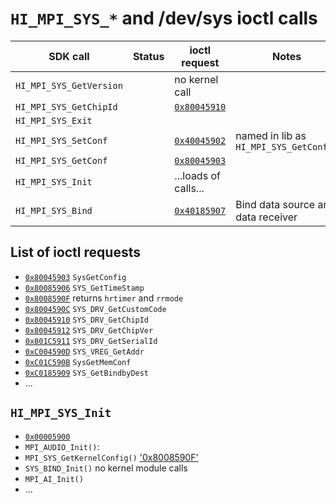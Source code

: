 `HI_MPI_SYS_*` and /dev/sys ioctl calls
=======================================

| SDK call                      | Status    | ioctl request                         | Notes                                                 |
|-------------------------------|-----------|---------------------------------------|-------------------------------------------------------|
| `HI_MPI_SYS_GetVersion`       |           | no kernel call                        |                                                       |
| `HI_MPI_SYS_GetChipId`        |           | [`0x80045910`](call_0x80045910.md)    |                                                       |
| `HI_MPI_SYS_Exit`             |           |                                       |                                                       |
| `HI_MPI_SYS_SetConf`          |           | [`0x40045902`](call_0x40045902.md)    | named in lib as `HI_MPI_SYS_GetConf_0`                |
| `HI_MPI_SYS_GetConf`          |           | [`0x80045903`](call_0x80045903.md)    |                                                       |
| `HI_MPI_SYS_Init`             |           | ...loads of calls...                  |                                                       |
| `HI_MPI_SYS_Bind`             |           | [`0x40185907`](call_0x40185907.md)    | Bind data source and data receiver                    |


List of ioctl requests
----------------------

* [`0x80045903`](call_0x80045903.md) `SysGetConfig`
* [`0x80085906`](call_0x80085906.md) `SYS_GetTimeStamp`
* [`0x8008590F`](call_0x8008590F.md) returns `hrtimer` and `rrmode` 
* [`0x8004590C`](call_0x8004590C.md) `SYS_DRV_GetCustomCode`
* [`0x80045910`](call_0x80045910.md) `SYS_DRV_GetChipId`
* [`0x80045912`](call_0x80045912.md) `SYS_DRV_GetChipVer`
* [`0x801C5911`](call_0x801C5911.md) `SYS_DRV_GetSerialId`
* [`0xC004590D`](call_0xC004590D.md) `SYS_VREG_GetAddr`
* [`0xC01C590B`](call_0xC01C590B.md) `SysGetMemConf`
* [`0xC0185909`](call_0xC0185909.md) `SYS_GetBindbyDest`
* ...

`HI_MPI_SYS_Init`
-----------------

* [`0x00005900`](call_0x00005900.md)
* `MPI_AUDIO_Init()`:
* `MPI_SYS_GetKernelConfig()` ['0x8008590F'](call_0x8008590F.md)
* `SYS_BIND_Init()` no kernel module calls
* `MPI_AI_Init()`
* ...


